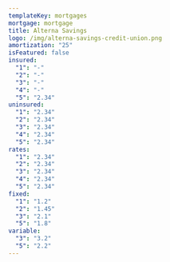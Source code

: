 ```yaml
---
templateKey: mortgages
mortgage: mortgage
title: Alterna Savings
logo: /img/alterna-savings-credit-union.png
amortization: "25"
isFeatured: false
insured:
  "1": "-"
  "2": "-"
  "3": "-"
  "4": "-"
  "5": "2.34"
uninsured:
  "1": "2.34"
  "2": "2.34"
  "3": "2.34"
  "4": "2.34"
  "5": "2.34"
rates:
  "1": "2.34"
  "2": "2.34"
  "3": "2.34"
  "4": "2.34"
  "5": "2.34"
fixed:
  "1": "1.2"
  "2": "1.45"
  "3": "2.1"
  "5": "1.8"
variable:
  "3": "3.2"
  "5": "2.2"
---
```


